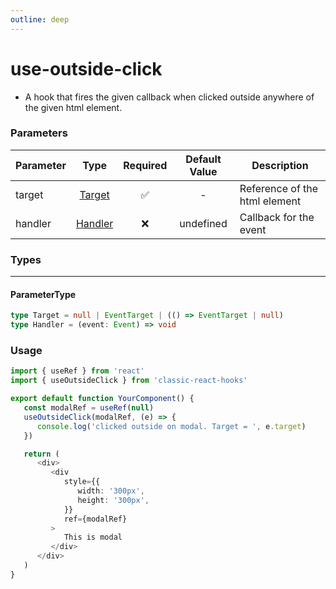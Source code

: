 ```yaml
---
outline: deep
---
```


# use-outside-click

-  A hook that fires the given callback when clicked outside anywhere of the given html element.

### Parameters

| Parameter         |           Type            | Required | Default Value | Description                                         |
| ----------------- | :-----------------------: | :------: | :-----------: | --------------------------------------------------- |
| target            | [Target](#parametertype)  |    ✅    |       -       | Reference of the html element                       |
| handler           | [Handler](#parametertype) |    ❌    |   undefined   | Callback for the event                              |

### Types

---

#### ParameterType

```ts
type Target = null | EventTarget | (() => EventTarget | null)
type Handler = (event: Event) => void
```

### Usage

```ts
import { useRef } from 'react'
import { useOutsideClick } from 'classic-react-hooks'

export default function YourComponent() {
   const modalRef = useRef(null)
   useOutsideClick(modalRef, (e) => {
      console.log('clicked outside on modal. Target = ', e.target)
   })

   return (
      <div>
         <div
            style={{
               width: '300px',
               height: '300px',
            }}
            ref={modalRef}
         >
            This is modal
         </div>
      </div>
   )
}
```
